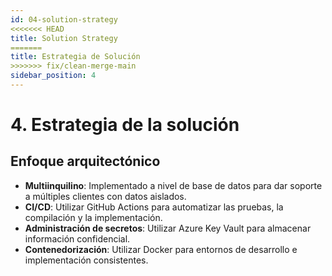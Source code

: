```yaml
---
id: 04-solution-strategy
<<<<<<< HEAD
title: Solution Strategy
=======
title: Estrategia de Solución
>>>>>>> fix/clean-merge-main
sidebar_position: 4
---
```


# 4. Estrategia de la solución

## Enfoque arquitectónico
- **Multiinquilino**: Implementado a nivel de base de datos para dar soporte a múltiples clientes con datos aislados.
- **CI/CD**: Utilizar GitHub Actions para automatizar las pruebas, la compilación y la implementación.
- **Administración de secretos**: Utilizar Azure Key Vault para almacenar información confidencial.
- **Contenedorización**: Utilizar Docker para entornos de desarrollo e implementación consistentes.